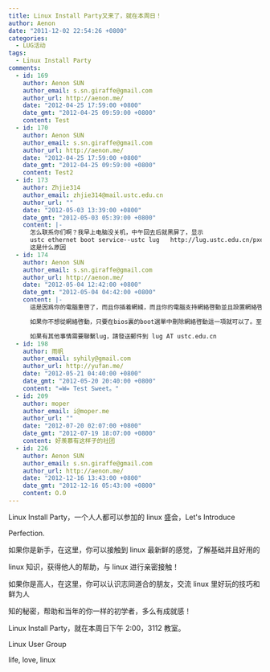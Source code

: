 ```yaml
---
title: Linux Install Party又来了，就在本周日！
author: Aenon
date: "2011-12-02 22:54:26 +0800"
categories:
  - LUG活动
tags:
  - Linux Install Party
comments:
  - id: 169
    author: Aenon SUN
    author_email: s.sn.giraffe@gmail.com
    author_url: http://aenon.me/
    date: "2012-04-25 17:59:00 +0800"
    date_gmt: "2012-04-25 09:59:00 +0800"
    content: Test
  - id: 170
    author: Aenon SUN
    author_email: s.sn.giraffe@gmail.com
    author_url: http://aenon.me/
    date: "2012-04-25 17:59:00 +0800"
    date_gmt: "2012-04-25 09:59:00 +0800"
    content: Test2
  - id: 173
    author: Zhjie314
    author_email: zhjie314@mail.ustc.edu.cn
    author_url: ""
    date: "2012-05-03 13:39:00 +0800"
    date_gmt: "2012-05-03 05:39:00 +0800"
    content: |-
      怎么联系你们啊？我早上电脑没关机，中午回去后就黑屏了，显示
      ustc ethernet boot service--ustc lug   http://lug.ustc.edu.cn/pxe/
      这是什么原因
  - id: 174
    author: Aenon SUN
    author_email: s.sn.giraffe@gmail.com
    author_url: http://aenon.me/
    date: "2012-05-04 12:42:00 +0800"
    date_gmt: "2012-05-04 04:42:00 +0800"
    content: |-
      這是因爲你的電腦重啓了，而且你插着網綫，而且你的電腦支持網絡啓動並且設置網絡啓動優先級高於硬盤，所以電腦從網絡啓動了。這不是黑屏，也和你電腦上已經裝有的系統沒有任何關係。

      如果你不想從網絡啓動，只要在bios裏的boot選單中刪除網絡啓動這一項就可以了。至於你電腦上正在運行的系統爲什麼會重啓，我覺得可能是你裝了不穩定的軟件，或者是電腦溫度過高。

      如果有其他事情需要聯繫lug，請發送郵件到 lug AT ustc.edu.cn
  - id: 198
    author: 雨帆
    author_email: syhily@gmail.com
    author_url: http://yufan.me/
    date: "2012-05-21 04:40:00 +0800"
    date_gmt: "2012-05-20 20:40:00 +0800"
    content: "=W= Test Sweet。"
  - id: 209
    author: moper
    author_email: i@moper.me
    author_url: ""
    date: "2012-07-20 02:07:00 +0800"
    date_gmt: "2012-07-19 18:07:00 +0800"
    content: 好羡慕有这样子的社团
  - id: 226
    author: Aenon SUN
    author_email: s.sn.giraffe@gmail.com
    author_url: http://aenon.me/
    date: "2012-12-16 13:43:00 +0800"
    date_gmt: "2012-12-16 05:43:00 +0800"
    content: O.O
---
```


Linux Install Party，一个人人都可以参加的 linux 盛会，Let's Introduce

Perfection.

如果你是新手，在这里，你可以接触到 linux 最新鲜的感觉，了解基础并且好用的

linux 知识，获得他人的帮助，与 linux 进行亲密接触！

如果你是高人，在这里，你可以认识志同道合的朋友，交流 linux 里好玩的技巧和鲜为人

知的秘密，帮助和当年的你一样的初学者，多么有成就感！

Linux Install Party，就在本周日下午 2:00，3112 教室。

Linux User Group

life, love, linux
